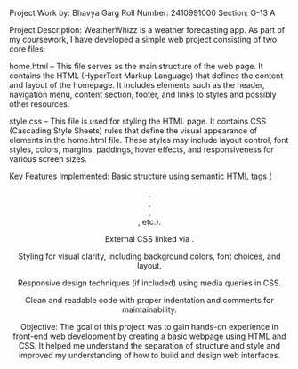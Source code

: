 Project Work by: Bhavya Garg
Roll Number: 2410991000
Section: G-13 A

Project Description:
WeatherWhizz is a weather forecasting app.
As part of my coursework, I have developed a simple web project consisting of two core files:

home.html – This file serves as the main structure of the web page. It contains the HTML (HyperText Markup Language) that defines the content and layout of the homepage. It includes elements such as the header, navigation menu, content section, footer, and links to styles and possibly other resources.

style.css – This file is used for styling the HTML page. It contains CSS (Cascading Style Sheets) rules that define the visual appearance of elements in the home.html file. These styles may include layout control, font styles, colors, margins, paddings, hover effects, and responsiveness for various screen sizes.

Key Features Implemented:
Basic structure using semantic HTML tags (<header>, <nav>, <main>, <footer>, etc.).

External CSS linked via <link rel="stylesheet" href="style.css">.

Styling for visual clarity, including background colors, font choices, and layout.

Responsive design techniques (if included) using media queries in CSS.

Clean and readable code with proper indentation and comments for maintainability.

Objective:
The goal of this project was to gain hands-on experience in front-end web development by creating a basic webpage using HTML and CSS. It helped me understand the separation of structure and style and improved my understanding of how to build and design web interfaces.
